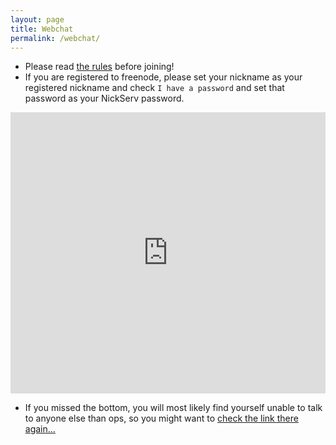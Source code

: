 ```yaml
---
layout: page
title: Webchat
permalink: /webchat/
---
```


* Please read [the rules](../index.html) before joining!
* If you are registered to freenode, please set your nickname as your
  registered nickname and check `I have a password` and set that password
  as your NickServ password.

<iframe src="https://kiwiirc.com/client?settings=d912eb21269c7fede077a176b98c51bb" style="border:0; width:100%; height:450px;"></iframe>

* If you missed the bottom, you will most likely find yourself unable to
  talk to anyone else than ops, so you might want to
  [check the link there again...](https://freenode.net/faq.shtml#userregistration)
